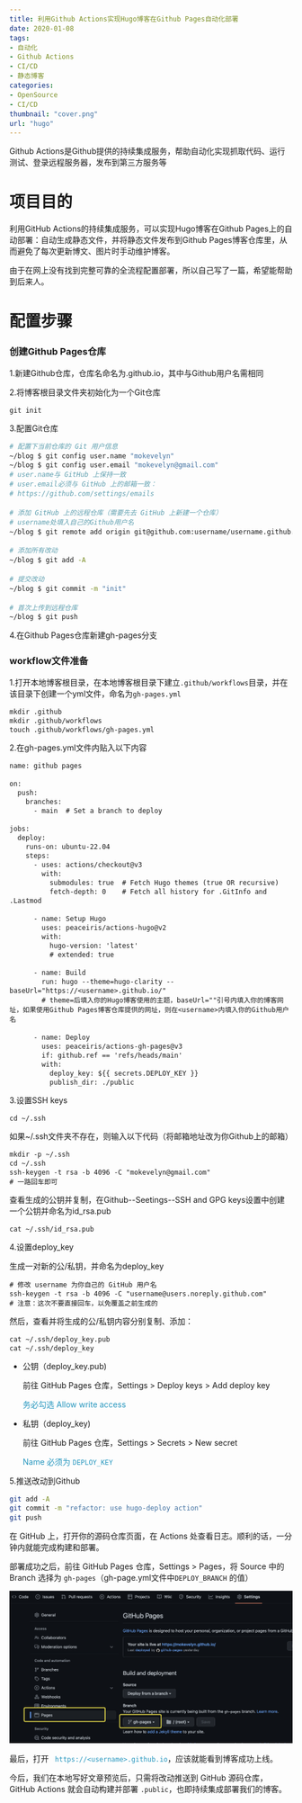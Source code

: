 ```yaml
---
title: 利用Github Actions实现Hugo博客在Github Pages自动化部署
date: 2020-01-08
tags:
- 自动化
- Github Actions
- CI/CD
- 静态博客
categories: 
- OpenSource
- CI/CD
thumbnail: "cover.png"
url: "hugo"
---
```




Github Actions是Github提供的持续集成服务，帮助自动化实现抓取代码、运行测试、登录远程服务器，发布到第三方服务等

<!--more-->



# 项目目的

利用GitHub Actions的持续集成服务，可以实现Hugo博客在Github Pages上的自动部署：自动生成静态文件，并将静态文件发布到Github Pages博客仓库里，从而避免了每次更新博文、图片时手动维护博客。



由于在网上没有找到完整可靠的全流程配置部署，所以自己写了一篇，希望能帮助到后来人。



# 配置步骤

### 创建Github Pages仓库

1.新建Github仓库，仓库名命名为<username>.github.io，其中<username>与Github用户名需相同



2.将博客根目录文件夹初始化为一个Git仓库

```
git init
```



3.配置Git仓库

```sh
# 配置下当前仓库的 Git 用户信息
~/blog $ git config user.name "mokevelyn"
~/blog $ git config user.email "mokevelyn@gmail.com"
# user.name与 GitHub 上保持一致
# user.email必须与 GitHub 上的邮箱一致：
# https://github.com/settings/emails

# 添加 GitHub 上的远程仓库（需要先去 GitHub 上新建一个仓库）
# username处填入自己的Github用户名
~/blog $ git remote add origin git@github.com:username/username.github.io.git

# 添加所有改动
~/blog $ git add -A

# 提交改动
~/blog $ git commit -m "init"

# 首次上传到远程仓库
~/blog $ git push
```



4.在Github Pages仓库新建gh-pages分支



### workflow文件准备

1.打开本地博客根目录，在本地博客根目录下建立`.github/workflows`目录，并在该目录下创建一个yml文件，命名为`gh-pages.yml`

```
mkdir .github
mkdir .github/workflows
touch .github/workflows/gh-pages.yml
```



2.在gh-pages.yml文件内贴入以下内容

```
name: github pages

on:
  push:
    branches:
      - main  # Set a branch to deploy

jobs:
  deploy:
    runs-on: ubuntu-22.04
    steps:
      - uses: actions/checkout@v3
        with:
          submodules: true  # Fetch Hugo themes (true OR recursive)
          fetch-depth: 0    # Fetch all history for .GitInfo and .Lastmod

      - name: Setup Hugo
        uses: peaceiris/actions-hugo@v2
        with:
          hugo-version: 'latest'
          # extended: true

      - name: Build
        run: hugo --theme=hugo-clarity --baseUrl="https://<username>.github.io/"
        # theme=后填入你的Hugo博客使用的主题，baseUrl=""引号内填入你的博客网址，如果使用Github Pages博客仓库提供的网址，则在<username>内填入你的Github用户名

      - name: Deploy
        uses: peaceiris/actions-gh-pages@v3
        if: github.ref == 'refs/heads/main'
        with:
          deploy_key: ${{ secrets.DEPLOY_KEY }}  
          publish_dir: ./public  
```



3.设置SSH keys

```
cd ~/.ssh
```

如果~/.ssh文件夹不存在，则输入以下代码（将邮箱地址改为你Github上的邮箱）

```
mkdir -p ~/.ssh
cd ~/.ssh
ssh-keygen -t rsa -b 4096 -C "mokevelyn@gmail.com"
# 一路回车即可
```

查看生成的公钥并复制，在Github--Seetings--SSH and GPG keys设置中创建一个公钥并命名为id_rsa.pub

```
cat ~/.ssh/id_rsa.pub
```



4.设置deploy_key

生成一对新的公/私钥，并命名为deploy_key

```
# 修改 username 为你自己的 GitHub 用户名
ssh-keygen -t rsa -b 4096 -C "username@users.noreply.github.com"
# 注意：这次不要直接回车，以免覆盖之前生成的
```



然后，查看并将生成的公/私钥内容分别复制、添加：

```
cat ~/.ssh/deploy_key.pub
cat ~/.ssh/deploy_key
```

- 公钥（deploy_key.pub)

  前往 GitHub Pages 仓库，Settings > Deploy keys > Add deploy key

  <font color=#2596be>务必勾选 Allow write access</font>

- 私钥（deploy_key)

  前往 GitHub Pages 仓库，Settings > Secrets > New secret

  <font color=#2596be>Name 必须为 `DEPLOY_KEY`</font>

  

5.推送改动到Github

```bash
git add -A
git commit -m "refactor: use hugo-deploy action"
git push
```



在 GitHub 上，打开你的源码仓库页面，在 Actions 处查看日志。顺利的话，一分钟内就能完成构建和部署。

部署成功之后，前往 GitHub Pages 仓库，Settings > Pages，将 Source 中的 Branch 选择为 `gh-pages`（gh-page.yml文件中`DEPLOY_BRANCH` 的值）

<img src="image-20221018204921588.png" alt="image-20221018204921588" style="zoom:50%;" />



最后，打开<font color =#2596be> ` https://<username>.github.io`</font>，应该就能看到博客成功上线。



今后，我们在本地写好文章预览后，只需将改动推送到 GitHub 源码仓库，GitHub Actions 就会自动构建并部署 `.public`，也即持续集成部署我们的博客。
